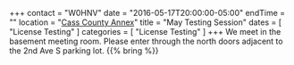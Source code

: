 +++
contact = "W0HNV"
date = "2016-05-17T20:00:00-05:00"
endTime = ""
location = "[Cass County Annex](/places/cass-county-annex/)"
title = "May Testing Session"
dates = [ "License Testing" ]
categories = [ "License Testing" ]
+++
We meet in the basement meeting room. Please enter through the north
doors adjacent to the 2nd Ave S parking lot.
{{% bring %}}

